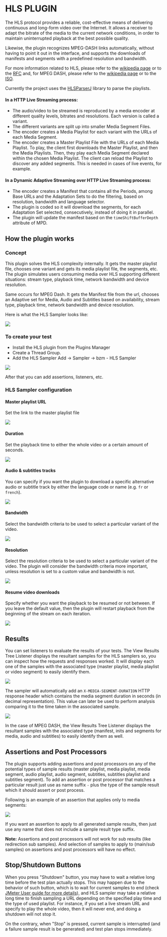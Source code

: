 # HLS PLUGIN

The HLS protocol provides a reliable, cost-effective means of delivering continuous and long-form video over the Internet. It allows a receiver to adapt the bitrate of the media to the current network conditions, in order to maintain uninterrupted playback at the best possible quality.

Likewise, the plugin recognizes MPEG-DASH links automatically, without having to point it out in the interface, and supports the downloads of manifests and segments with a predefined resolution and bandwidth.
 
For more information related to HLS, please refer to the  [wikipedia page](https://en.wikipedia.org/wiki/HTTP_Live_Streaming) or to the [RFC](https://tools.ietf.org/html/rfc8216) and, for MPEG DASH, please refer to the [wikipedia page](https://en.wikipedia.org/wiki/Dynamic_Adaptive_Streaming_over_HTTP) or to the [ISO](https://standards.iso.org/ittf/PubliclyAvailableStandards/c065274_ISO_IEC_23009-1_2014.zip).

Currently the project uses the [HLSParserJ](https://github.com/Comcast/hlsparserj) library to parse the playlists.

#### In a HTTP Live Streaming process:

- The audio/video to be streamed is reproduced by a media encoder at different quality levels, bitrates and resolutions. Each version is called a variant.
- The different variants are split up into smaller Media Segment Files.
- The encoder creates a Media Playlist for each variant with the URLs of each Media Segment.
- The encoder creates a Master Playlist File with the URLs of each Media Playlist.
To play, the client first downloads the Master Playlist, and then the Media Playlists. Then, they play each Media Segment declared within the chosen Media Playlist. The client can reload the Playlist to discover any added segments. This is needed in cases of live events, for example.

#### In a Dynamic Adaptive Streaming over HTTP Live Streaming process:

- The encoder creates a Manifest that contains all the Periods, among Base URLs and the Adaptation Sets to do the filtering, based on resolution, bandwidth and language selector.
- The plugin is coded so it will download the segments, for each Adaptation Set selected, consecutively, instead of doing it in parallel.
- The plugin will update the manifest based on the ```timeShiftBufferDepth``` attribute of MPD.

## How the plugin works

### Concept

This plugin solves the HLS complexity internally. It gets the master playlist file, chooses one variant and gets its media playlist file, the segments, etc. The plugin simulates users consuming media over HLS supporting different situations: stream type, playback time, network bandwidth and device resolution.

Same occurs for MPEG Dash. It gets the Manifest file from the url, chooses an Adaptive set for Media, Audio and Subtitles based on availability, stream type, playback time, network bandwidth and device resolution.

Here is what the HLS Sampler looks like:

![](docs/sampler.png)

### To create your test

- Install the HLS plugin from the Plugins Manager
- Create a Thread Group.
- Add the HLS Sampler Add -> Sampler -> bzm - HLS Sampler

![](docs/add-sampler.png)

After that you can add assertions, listeners, etc.

### HLS Sampler configuration

#### Master playlist URL

Set the link to the master playlist file

![](docs/video-url.png)

#### Duration

Set the playback time to either the whole video or a certain amount of seconds.

![](docs/duration.png)

#### Audio & subtitles tracks

You can specify if you want the plugin to download a specific alternative audio or subtitle track by either the language code or name (e.g. `fr` or `french`).

![](docs/audio-and-subtitles.png)

#### Bandwidth

Select the bandwidth criteria to be used to select a particular variant of the video.

![](docs/bandwidth.png)

#### Resolution

Select the resolution criteria to be used to select a particular variant of the video. The plugin will consider the bandwidth criteria more important, unless resolution is set to a custom value and bandwidth is not.

![](docs/resolution.png)


#### Resume video downloads

Specify whether you want the playback to be resumed or not between. If you leave the default value, then the plugin will restart playback from the beginning of the stream on each iteration.

![](docs/resume-video.png)

## Results

You can set listeners to evaluate the results of your tests. The View Results Tree Listener displays the resultant samples for the HLS samplers so, you can inspect how the requests and responses worked. It will display each one of the samples with the associated type (master playlist, media playlist or video segment) to easily identify them.

![](docs/sample-results.png)

The sampler will automatically add an `X-MEDIA-SEGMENT-DURATION` HTTP response header which contains the media segment duration in seconds (in decimal representation). This value can later be used to perform analysis comparing it to the time taken in the associated sample.

![](docs/sample-mpeg-dash-results.png)

In the case of MPEG DASH, the View Results Tree Listener displays the resultant samples with the associated type (manifest, inits and segments for media, audio and subtitles) to easily identify them as well.

## Assertions and Post Processors

The plugin supports adding assertions and post processors on any of the potential types of sample results (master playlist, media playlist, media segment, audio playlist, audio segment, subtitles, subtitles playlist and subtitles segment).
To add an assertion or post processor that matches a particular result just use as name suffix `-` plus the type of the sample result which it should assert or post process.

Following is an example of an assertion that applies only to media segments:

![](docs/assertion.png)

If you want an assertion to apply to all generated sample results, then just use any name that does not include a sample result type suffix.

**Note:** Assertions and post processors will not work for sub results (like redirection sub samples). And selection of samples to apply to (main/sub samples) on assertions and post processors will have no effect.

## Stop/Shutdown Buttons

When you press "Shutdown" button, you may have to wait a relative long time before the test plan actually stops. This may happen due to the behavior of such button, which is to wait for current samples to end (check [JMeter User guide for more details](https://jmeter.apache.org/usermanual/build-test-plan.html#stop)), and HLS sampler may take a relative long time to finish sampling a URL depending on the specified play time and the type of used playlist. For instance, if you set a live stream URL and specify to play the whole video, then it will never end, and doing a shutdown will not stop it.

On the contrary, when "Stop" is pressed, current sample is interrupted (and a failure sample result is be generated) and test plan stops immediately.
